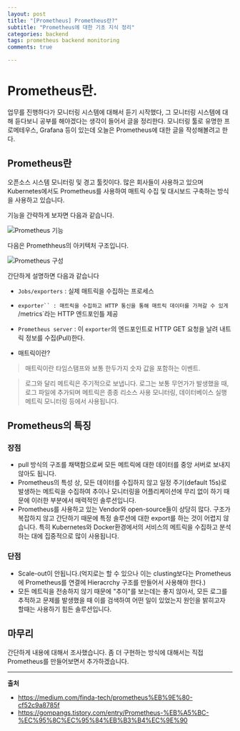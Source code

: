 ```yaml
---
layout: post
title: "[Prometheus] Prometheus란?"
subtitle: "Prometheus에 대한 기초 지식 정리"
categories: backend
tags: prometheus backend monitoring
comments: true

---
```


# Prometheus란.

업무를 진행하다가 모니터링 시스템에 대해서 듣기 시작했다, 그 모니터링 시스템에 대해 듣다보니 공부를 해야겠다는 생각이 들어서 글을 정리한다. 모니터링 툴로 유명한 프로메테우스, Grafana 등이 있는데 오늘은 Prometheus에 대한 글을 작성해볼려고 한다.

## Prometheus란

오픈소스 시스템 모니터링 및 경고 툴킷이다. 많은 회사들이 사용하고 있으며 Kubernetes에서도 Prometheus를 사용하여 매트릭 수집 및 대시보드 구축하는 방식을 사용하고 있습니다.

기능을 간략하게 보자면 다음과 같습니다.


![Prometheus 기능](https://user-images.githubusercontent.com/42582516/99261592-4389ae00-2860-11eb-8d93-ce2817cdc70e.png)


다음은 Promethheus의 아키텍처 구조입니다.

![Prometheus 구성](https://user-images.githubusercontent.com/42582516/99261600-46849e80-2860-11eb-87ba-7d573b45dba8.png)


간단하게 설명하면 다음과 같습니다

- `Jobs/exporters` : 실제 매트릭을 수집하는 프로세스
- `exporter`` : 매트릭을 수집하고 HTTP 통신을 통해 매트릭 데이터를 가져갈 수 있게 `/metrics`라는 HTTP 엔드포인틀 제공
- `Prometheus server` : 이 `exporter`의 엔드포인트로 HTTP GET 요청을 날려 내트릭 정보를 수집(Pull)한다.

- 매트릭이란?

> 매트릭이란 타임스탬프와 보통 한두가지 숫자 값을 포함하는 이벤트. 

> 로그와 달리 메트릭은 주기적으로 보냅니다. 로그는 보통 무언가가 발생했을 때, 로그 파일에 추가되며 메트릭은 종종 리소스 사용 모니터링, 데이터베이스 실행 메트릭 모니터링 등에서 사용됩니다.

## Prometheus의 특징

### 장점

- pull 방식의 구조를 채택함으로써 모든 메트릭에 대한 데이터를 중앙 서버로 보내지않아도 됩니다.
- Prometheus의 특성 상, 모든 데이터를 수집하지 않고 일정 주기(default 15s)로 발생하는 메트릭을 수집하여 추이나 모니터링을 어플리케이션에 무리 없이 하기 때문에 이러한 부분에서 매력적인 솔루션입니다.
- Prometheus를 사용하고 있는 Vendor와 open-source들이 상당히 많다. 구조가 복잡하지 않고 간단하기 때문에 특정 솔루션에 대한 export를 하는 것이 어렵지 않습니다. 특히 Kubernetes와 Docker환경에서의 서비스의 메트릭을 수집하고 분석하는 대에 집중적으로 많이 사용됩니다.

### 단점

- Scale-out이 안됩니다.(억지로는 할 수 있으나 이는 clusting보다는 Prometheus에 Prometheus를 연결에 Hieracrchy 구조를 만들어서 사용해야 한다.)
- 모든 메트릭을 전송하지 않기 때문에 "추이"를 보는데는 좋지 않아서, 모든 로그를 추적하고 문제를 발생했을 때 이를 검색하여 어떤 일이 있었는지 원인을 밝히고자 할때는 사용하기 힘든 솔루션입니다.


## 마무리

간단하게 내용에 대해서 조사했습니다. 좀 더 구현하는 방식에 대해서는 직접 Prometheus를 만들어보면서 추가하겠습니다.

---
**출처**
- https://medium.com/finda-tech/prometheus%EB%9E%80-cf52c9a8785f
- https://gompangs.tistory.com/entry/Prometheus-%EB%A5%BC-%EC%95%8C%EC%95%84%EB%B3%B4%EC%9E%90


